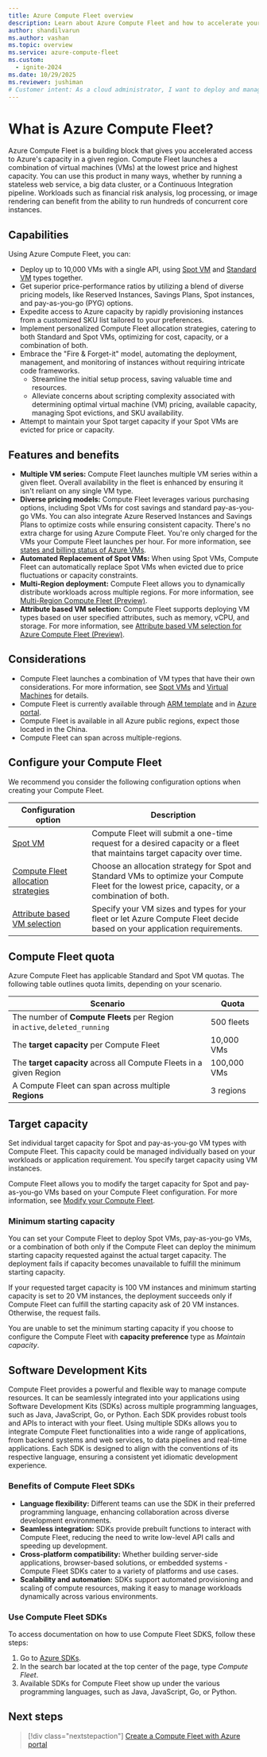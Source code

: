 ```yaml
---
title: Azure Compute Fleet overview
description: Learn about Azure Compute Fleet and how to accelerate your access to Azure's capacity.
author: shandilvarun
ms.author: vashan
ms.topic: overview
ms.service: azure-compute-fleet
ms.custom:
  - ignite-2024
ms.date: 10/29/2025
ms.reviewer: jushiman
# Customer intent: As a cloud administrator, I want to deploy and manage multiple virtual machines efficiently using an automated compute resource management tool, so that I can optimize resource allocation based on cost and capacity while ensuring high availability for my workloads.
---
```


# What is Azure Compute Fleet? 

Azure Compute Fleet is a building block that gives you accelerated access to Azure's capacity in a given region. Compute Fleet launches a combination of virtual machines (VMs) at the lowest price and highest capacity. You can use this product in many ways, whether by running a stateless web service, a big data cluster, or a Continuous Integration pipeline. Workloads such as financial risk analysis, log processing, or image rendering can benefit from the ability to run hundreds of concurrent core instances.

## Capabilities 

Using Azure Compute Fleet, you can:

- Deploy up to 10,000 VMs with a single API, using [Spot VM](/azure/virtual-machines/spot-vms) and [Standard VM](/azure/virtual-machines/overview) types together.
- Get superior price-performance ratios by utilizing a blend of diverse pricing models, like Reserved Instances, Savings Plans, Spot instances, and pay-as-you-go (PYG) options.
- Expedite access to Azure capacity by rapidly provisioning instances from a customized SKU list tailored to your preferences.
- Implement personalized Compute Fleet allocation strategies, catering to both Standard and Spot VMs, optimizing for cost, capacity, or a combination of both.
- Embrace the "Fire & Forget-it" model, automating the deployment, management, and monitoring of instances without requiring intricate code frameworks.
    - Streamline the initial setup process, saving valuable time and resources.
    - Alleviate concerns about scripting complexity associated with determining optimal virtual machine (VM) pricing, available capacity, managing Spot evictions, and SKU availability.
- Attempt to maintain your Spot target capacity if your Spot VMs are evicted for price or capacity.

## Features and benefits

- **Multiple VM series:** Compute Fleet launches multiple VM series within a given fleet. Overall availability in the fleet is enhanced by ensuring it isn't reliant on any single VM type.
- **Diverse pricing models:** Compute Fleet leverages various purchasing options, including Spot VMs for cost savings and standard pay-as-you-go VMs. You can also integrate Azure Reserved Instances and Savings Plans to optimize costs while ensuring consistent capacity. There's no extra charge for using Azure Compute Fleet. You're only charged for the VMs your Compute Fleet launches per hour. For more information, see [states and billing status of Azure VMs](/azure/virtual-machines/states-billing).
- **Automated Replacement of Spot VMs:** When using Spot VMs, Compute Fleet can automatically replace Spot VMs when evicted due to price fluctuations or capacity constraints.
- **Multi-Region deployment:** Compute Fleet allows you to dynamically distribute workloads across multiple regions. For more information, see [Multi-Region Compute Fleet (Preview)](multi-region-compute-fleet.md).
- **Attribute based VM selection:** Compute Fleet supports deploying VM types based on user specified attributes, such as memory, vCPU, and storage. For more information, see [Attribute based VM selection for Azure Compute Fleet (Preview)](attribute-based-vm-selection.md).
 
## Considerations 

- Compute Fleet launches a combination of VM types that have their own considerations. For more information, see [Spot VMs](/azure/virtual-machines/spot-vms) and [Virtual Machines](/azure/virtual-machines/overview) for details. 
- Compute Fleet is currently available through [ARM template](quickstart-create-rest-api.md) and in [Azure portal](quickstart-create-portal.md).
- Compute Fleet is available in all Azure public regions, expect those located in the China.
- Compute Fleet can span across multiple-regions.

## Configure your Compute Fleet 

We recommend you consider the following configuration options when creating your Compute Fleet.

| Configuration option | Description |
|----------------------|-------------|
| [Spot VM](spot-vm-configuration.md) | Compute Fleet will submit a one-time request for a desired capacity or a fleet that maintains target capacity over time. |
| [Compute Fleet allocation strategies](allocation-strategies.md) | Choose an allocation strategy for Spot and Standard VMs to optimize your Compute Fleet for the lowest price, capacity, or a combination of both. |
| [Attribute based VM selection](attribute-based-vm-selection.md) | Specify your VM sizes and types for your fleet or let Azure Compute Fleet decide based on your application requirements. |

## Compute Fleet quota 

Azure Compute Fleet has applicable Standard and Spot VM quotas. The following table outlines quota limits, depending on your scenario.

| Scenario | Quota |
| -------- | ----- |
| The number of **Compute Fleets** per Region in `active`, `deleted_running` | 500 fleets |
| The **target capacity** per Compute Fleet | 10,000 VMs |
| The **target capacity** across all Compute Fleets in a given Region | 100,000 VMs |
| A Compute Fleet can span across multiple **Regions** | 3 regions |

## Target capacity 

Set individual target capacity for Spot and pay-as-you-go VM types with Compute Fleet. This capacity could be managed individually based on your workloads or application requirement. You specify target capacity using VM instances. 

Compute Fleet allows you to modify the target capacity for Spot and pay-as-you-go VMs based on your Compute Fleet configuration. For more information, see [Modify your Compute Fleet](modify-fleet.md). 

### Minimum starting capacity 

You can set your Compute Fleet to deploy Spot VMs, pay-as-you-go VMs, or a combination of both only if the Compute Fleet can deploy the minimum starting capacity requested against the actual target capacity. The deployment fails if capacity becomes unavailable to fulfill the minimum starting capacity. 

If your requested target capacity is 100 VM instances and minimum starting capacity is set to 20 VM instances, the deployment succeeds only if Compute Fleet can fulfill the starting capacity ask of 20 VM instances. Otherwise, the request fails. 

You are unable to set the minimum starting capacity if you choose to configure the Compute Fleet with **capacity preference** type as *Maintain capacity*. 

## Software Development Kits

Compute Fleet provides a powerful and flexible way to manage compute resources. It can be seamlessly integrated into your applications using Software Development Kits (SDKs) across multiple programming languages, such as Java, JavaScript, Go, or Python. Each SDK provides robust tools and APIs to interact with your fleet. Using multiple SDKs allows you to integrate Compute Fleet functionalities into a wide range of applications, from backend systems and web services, to data pipelines and real-time applications. Each SDK is designed to align with the conventions of its respective language, ensuring a consistent yet idiomatic development experience.

### Benefits of Compute Fleet SDKs

- **Language flexibility:** Different teams can use the SDK in their preferred programming language, enhancing collaboration across diverse development environments.
- **Seamless integration:** SDKs provide prebuilt functions to interact with Compute Fleet, reducing the need to write low-level API calls and speeding up development.
- **Cross-platform compatibility:** Whether building server-side applications, browser-based solutions, or embedded systems - Compute Fleet SDKs cater to a variety of platforms and use cases.
- **Scalability and automation:** SDKs support automated provisioning and scaling of compute resources, making it easy to manage workloads dynamically across various environments.

### Use Compute Fleet SDKs

To access documentation on how to use Compute Fleet SDKS, follow these steps:
1. Go to [Azure SDKs](https://azure.github.io/azure-sdk/releases/latest/index.html).
2. In the search bar located at the top center of the page, type *Compute Fleet*.
3. Available SDKs for Compute Fleet show up under the various programming languages, such as Java, JavaScript, Go, or Python.

## Next steps

> [!div class="nextstepaction"]
> [Create a Compute Fleet with Azure portal](quickstart-create-portal.md)
